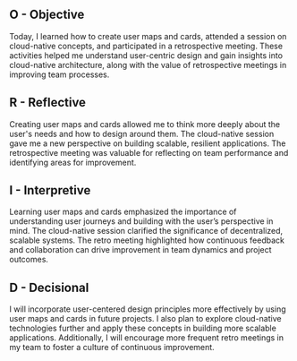 ## O - Objective
Today, I learned how to create user maps and cards, attended a session on cloud-native concepts, and participated in a retrospective meeting. These activities helped me understand user-centric design and gain insights into cloud-native architecture, along with the value of retrospective meetings in improving team processes.

## R - Reflective
Creating user maps and cards allowed me to think more deeply about the user's needs and how to design around them. The cloud-native session gave me a new perspective on building scalable, resilient applications. The retrospective meeting was valuable for reflecting on team performance and identifying areas for improvement.

## I - Interpretive
Learning user maps and cards emphasized the importance of understanding user journeys and building with the user’s perspective in mind. The cloud-native session clarified the significance of decentralized, scalable systems. The retro meeting highlighted how continuous feedback and collaboration can drive improvement in team dynamics and project outcomes.

## D - Decisional
I will incorporate user-centered design principles more effectively by using user maps and cards in future projects. I also plan to explore cloud-native technologies further and apply these concepts in building more scalable applications. Additionally, I will encourage more frequent retro meetings in my team to foster a culture of continuous improvement.
